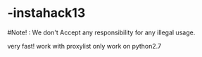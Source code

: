 # -instahack13

#Note! : We don't Accept any responsibility for any illegal usage.


 very fast!
 work with proxylist
 only work on python2.7

